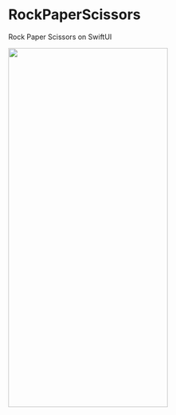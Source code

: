 # RockPaperScissors
Rock Paper Scissors on SwiftUI

<img src= "https://github.com/ASw1tch/RockPaperScissors/assets/108889662/bab4021a-1523-47fa-bdec-a0701e030bd7" width="320" height="720"> 
